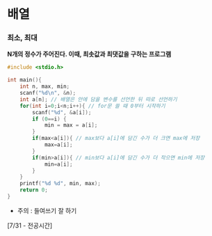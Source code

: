 # 배열

### 최소, 최대

**N개의 정수가 주어진다. 이때, 최솟값과 최댓값을 구하는 프로그램**

```c
#include <stdio.h>

int main(){
	int n, max, min;
	scanf("%d\n", &n);
	int a[n]; // 배열은 안에 담을 변수를 선언한 뒤 따로 선언하기
	for(int i=0;i<n;i++){ // for문 쓸 때 0부터 시작하기
		scanf("%d", &a[i]);
		if (0==i) { 
			min = max = a[i];
		}
		if(max<a[i]){ // max보다 a[i]에 담긴 수가 더 크면 max에 저장
			max=a[i];
		}
		if(min>a[i]){ // min보다 a[i]에 담긴 수가 더 작으면 min에 저장
			min=a[i];
		}
	}
	printf("%d %d", min, max);
	return 0;
}
```

* 주의 : 들여쓰기 잘 하기

[7/31 - 전공시간]